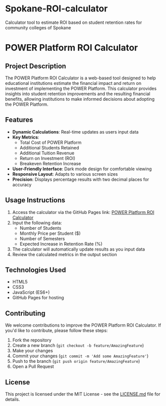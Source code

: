 # Spokane-ROI-calculator
Calculator tool to estimate ROI based on student retention rates for community colleges of Spokane 
# POWER Platform ROI Calculator

## Project Description
The POWER Platform ROI Calculator is a web-based tool designed to help educational institutions estimate the financial impact and return on investment of implementing the POWER Platform. This calculator provides insights into student retention improvements and the resulting financial benefits, allowing institutions to make informed decisions about adopting the POWER Platform.

## Features
- **Dynamic Calculations**: Real-time updates as users input data
- **Key Metrics**:
  - Total Cost of POWER Platform
  - Additional Students Retained
  - Additional Tuition Revenue
  - Return on Investment (ROI)
  - Breakeven Retention Increase
- **User-Friendly Interface**: Dark mode design for comfortable viewing
- **Responsive Layout**: Adapts to various screen sizes
- **Precision**: Displays percentage results with two decimal places for accuracy

## Usage Instructions
1. Access the calculator via the GitHub Pages link: [POWER Platform ROI Calculator](https://your-github-username.github.io/power-platform-roi-calculator)
2. Input the following data:
   - Number of Students
   - Monthly Price per Student ($)
   - Number of Semesters
   - Expected Increase in Retention Rate (%)
3. The calculator will automatically update results as you input data
4. Review the calculated metrics in the output section

## Technologies Used
- HTML5
- CSS3
- JavaScript (ES6+)
- GitHub Pages for hosting

## Contributing
We welcome contributions to improve the POWER Platform ROI Calculator. If you'd like to contribute, please follow these steps:

1. Fork the repository
2. Create a new branch (`git checkout -b feature/AmazingFeature`)
3. Make your changes
4. Commit your changes (`git commit -m 'Add some AmazingFeature'`)
5. Push to the branch (`git push origin feature/AmazingFeature`)
6. Open a Pull Request

## License
This project is licensed under the MIT License - see the [LICENSE.md](LICENSE.md) file for details.
